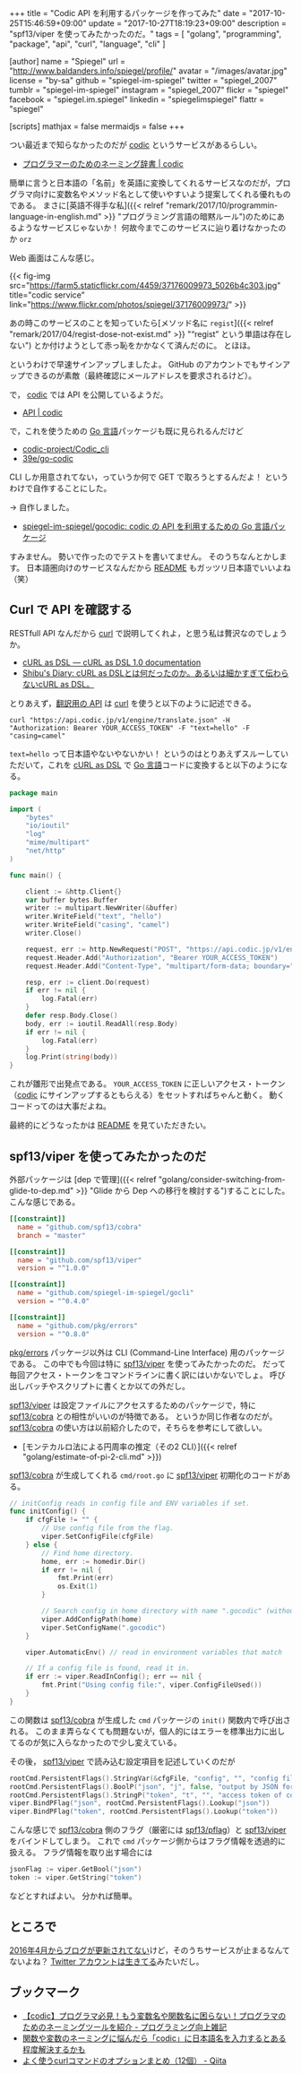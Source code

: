 +++
title = "Codic API を利用するパッケージを作ってみた"
date =  "2017-10-25T15:46:59+09:00"
update = "2017-10-27T18:19:23+09:00"
description = "spf13/viper を使ってみたかったのだ。"
tags        = [ "golang", "programming", "package", "api", "curl", "language", "cli" ]

[author]
  name      = "Spiegel"
  url       = "http://www.baldanders.info/spiegel/profile/"
  avatar    = "/images/avatar.jpg"
  license   = "by-sa"
  github    = "spiegel-im-spiegel"
  twitter   = "spiegel_2007"
  tumblr    = "spiegel-im-spiegel"
  instagram = "spiegel_2007"
  flickr    = "spiegel"
  facebook  = "spiegel.im.spiegel"
  linkedin  = "spiegelimspiegel"
  flattr    = "spiegel"

[scripts]
  mathjax = false
  mermaidjs = false
+++

つい最近まで知らなかったのだが [codic] というサービスがあるらしい。

- [プログラマーのためのネーミング辞書 | codic](https://codic.jp/)

簡単に言うと日本語の「名前」を英語に変換してくれるサービスなのだが，プログラマ向けに変数名やメソッド名として使いやすいよう提案してくれる優れものである。
まさに[英語不得手な私]({{< relref "remark/2017/10/programmin-language-in-english.md" >}} "プログラミング言語の暗黙ルール")のためにあるようなサービスじゃないか！ 何故今までこのサービスに辿り着けなかったのか `orz`

Web 画面はこんな感じ。

{{< fig-img src="https://farm5.staticflickr.com/4459/37176009973_5026b4c303.jpg" title="codic service" link="https://www.flickr.com/photos/spiegel/37176009973/" >}}

あの時このサービスのことを知っていたら[メソッド名に `regist`]({{< relref "remark/2017/04/regist-dose-not-exist.md" >}} "“regist” という単語は存在しない") とか付けようとして赤っ恥をかかなくて済んだのに。
とほほ。

というわけで早速サインアップしましたよ。
GitHub のアカウントでもサインアップできるのが素敵（最終確認にメールアドレスを要求されるけど）。

で， [codic] では API を公開しているようだ。

- [API | codic](https://codic.jp/docs/api)

で，これを使うための [Go 言語]パッケージも既に見られるんだけど

- [codic-project/Codic_cli](https://github.com/codic-project/Codic_cli)
- [39e/go-codic](https://github.com/39e/go-codic)

CLI しか用意されてない，っていうか何で GET で取ろうとするんだよ！ というわけで自作することにした。

→ 自作しました。

- [spiegel-im-spiegel/gocodic: codic の API を利用するための Go 言語パッケージ](https://github.com/spiegel-im-spiegel/gocodic)

すみません。
勢いで作ったのでテストを書いてません。
そのうちなんとかします。
日本語圏向けのサービスなんだから [README] もガッツリ日本語でいいよね（笑）

## Curl で API を確認する

RESTfull API なんだから [curl] で説明してくれよ，と思う私は贅沢なのでしょうか。

- [cURL as DSL — cURL as DSL 1.0 documentation](https://shibukawa.github.io/curl_as_dsl/)
- [Shibu's Diary: cURL as DSLとは何だったのか。あるいは細かすぎて伝わらないcURL as DSL。](http://blog.shibu.jp/article/115602749.html)

とりあえず，[翻訳用の API](https://codic.jp/docs/api/engine/translate) は [curl] を使うと以下のように記述できる。

```text
curl "https://api.codic.jp/v1/engine/translate.json" -H "Authorization: Bearer YOUR_ACCESS_TOKEN" -F "text=hello" -F "casing=camel"
```

`text=hello` って日本語やないやないかい！ というのはとりあえずスルーしていただいて，これを [cURL as DSL] で [Go 言語]コードに変換すると以下のようになる。

```go
package main

import (
    "bytes"
    "io/ioutil"
    "log"
    "mime/multipart"
    "net/http"
)

func main() {

    client := &http.Client{}
    var buffer bytes.Buffer
    writer := multipart.NewWriter(&buffer)
    writer.WriteField("text", "hello")
    writer.WriteField("casing", "camel")
    writer.Close()

    request, err := http.NewRequest("POST", "https://api.codic.jp/v1/engine/translate.json", &buffer)
    request.Header.Add("Authorization", "Bearer YOUR_ACCESS_TOKEN")
    request.Header.Add("Content-Type", "multipart/form-data; boundary="+writer.Boundary())

    resp, err := client.Do(request)
    if err != nil {
        log.Fatal(err)
    }
    defer resp.Body.Close()
    body, err := ioutil.ReadAll(resp.Body)
    if err != nil {
        log.Fatal(err)
    }
    log.Print(string(body))
}
```

これが雛形で出発点である。
`YOUR_ACCESS_TOKEN` に正しいアクセス・トークン（[codic] にサインアップするともらえる）をセットすればちゃんと動く。
動くコードってのは大事だよね。

最終的にどうなったかは [README] を見ていただきたい。

## spf13/viper を使ってみたかったのだ

外部パッケージは [dep で管理]({{< relref "golang/consider-switching-from-glide-to-dep.md" >}} "Glide から Dep への移行を検討する")することにした。
こんな感じである。

```toml
[[constraint]]
  name = "github.com/spf13/cobra"
  branch = "master"

[[constraint]]
  name = "github.com/spf13/viper"
  version = "^1.0.0"

[[constraint]]
  name = "github.com/spiegel-im-spiegel/gocli"
  version = "^0.4.0"

[[constraint]]
  name = "github.com/pkg/errors"
  version = "^0.8.0"
```

[pkg/errors] パッケージ以外は CLI (Command-Line Interface) 用のパッケージである。
この中でも今回は特に [spf13/viper] を使ってみたかったのだ。
だって毎回アクセス・トークンをコマンドラインに書く訳にはいかないでしょ。
呼び出しバッチやスクリプトに書くとか以ての外だし。

[spf13/viper] は設定ファイルにアクセスするためのパッケージで，特に [spf13/cobra] との相性がいいのが特徴である。
というか同じ作者なのだが。
[spf13/cobra] の使い方は以前紹介したので，そちらを参考にして欲しい。

- [モンテカルロ法による円周率の推定（その2 CLI）]({{< relref "golang/estimate-of-pi-2-cli.md" >}})

[spf13/cobra] が生成してくれる `cmd/root.go` に [spf13/viper] 初期化のコードがある。

```go
// initConfig reads in config file and ENV variables if set.
func initConfig() {
    if cfgFile != "" {
        // Use config file from the flag.
        viper.SetConfigFile(cfgFile)
    } else {
        // Find home directory.
        home, err := homedir.Dir()
        if err != nil {
            fmt.Print(err)
            os.Exit(1)
        }

        // Search config in home directory with name ".gocodic" (without extension).
        viper.AddConfigPath(home)
        viper.SetConfigName(".gocodic")
    }

    viper.AutomaticEnv() // read in environment variables that match

    // If a config file is found, read it in.
    if err := viper.ReadInConfig(); err == nil {
        fmt.Print("Using config file:", viper.ConfigFileUsed())
    }
}
```

この関数は [spf13/cobra] が生成した `cmd` パッケージの `init()` 関数内で呼び出される。
このまま弄らなくても問題ないが，個人的にはエラーを標準出力に出してるのが気に入らなかったので少し変えている。

その後， [spf13/viper] で読み込む設定項目を記述していくのだが

```go
rootCmd.PersistentFlags().StringVar(&cfgFile, "config", "", "config file (default is $HOME/.gocodic.yaml)")
rootCmd.PersistentFlags().BoolP("json", "j", false, "output by JSON format (raw data)")
rootCmd.PersistentFlags().StringP("token", "t", "", "access token of codic.jp")
viper.BindPFlag("json", rootCmd.PersistentFlags().Lookup("json"))
viper.BindPFlag("token", rootCmd.PersistentFlags().Lookup("token"))
```

こんな感じで [spf13/cobra] 側のフラグ（厳密には [spf13/pflag]）と [spf13/viper] をバインドしてしまう。
これで `cmd` パッケージ側からはフラグ情報を透過的に扱える。
フラグ情報を取り出す場合には

```go
jsonFlag := viper.GetBool("json")
token := viper.GetString("token")
```

などとすればよい。
分かれば簡単。

## ところで

[2016年4月からブログが更新されてない](http://blog.codic.jp/)けど，そのうちサービスが止まるなんてないよね？
[Twitter アカウントは生きてる](https://twitter.com/codic_project)みたいだし。

## ブックマーク

- [【codic】プログラマ必見！もう変数名や関数名に困らない！プログラマのためのネーミングツールを紹介 - プログラミング向上雑記](http://niisi.hatenablog.jp/entry/2016/08/17/171000)
- [関数や変数のネーミングに悩んだら「codic」に日本語名を入力するとある程度解決するかも](https://nelog.jp/codic)
- [よく使うcurlコマンドのオプションまとめ（12個） - Qiita](https://qiita.com/shtnkgm/items/45b4cd274fa813d29539)

[Go 言語]: https://golang.org/ "The Go Programming Language"
[codic]: https://codic.jp/ "プログラマーのためのネーミング辞書 | codic"
[curl]: http://curl.haxx.se/ "curl and libcurl"
[cURL as DSL]: https://shibukawa.github.io/curl_as_dsl/ "cURL as DSL — cURL as DSL 1.0 documentation"
[gocodic]: https://github.com/spiegel-im-spiegel/gocodic "spiegel-im-spiegel/gocodic: codic の API を利用するための Go 言語パッケージ"
[README]: https://github.com/spiegel-im-spiegel/gocodic/blob/master/README.md "gocodic/README.md at master · spiegel-im-spiegel/gocodic"
[pkg/errors]: https://github.com/pkg/errors "pkg/errors: Simple error handling primitives"
[spf13/cobra]: https://github.com/spf13/cobra "spf13/cobra: A Commander for modern Go CLI interactions"
[spf13/viper]: https://github.com/spf13/viper "spf13/viper: Go configuration with fangs"
[spf13/pflag]: https://github.com/spf13/pflag "spf13/pflag: Drop-in replacement for Go's flag package, implementing POSIX/GNU-style --flags."
